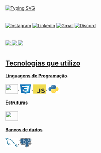 <!-- Saudação -->

<div>
    <a href="https://git.io/typing-svg"><img src="https://readme-typing-svg.herokuapp.com?font=Fira+Code&pause=1000&color=39FF14&center=falso&vCenter=falso&repeat=verdadeiro&width=435&lines=Ol%C3%A1!+eu+sou+o+Arthur+Augustinho." alt="Typing SVG" /></a>
</div>

#
<!-- Redes Sociais -->

[![Instagram](https://img.shields.io/badge/Instagram-E4405F?style=for-the-badge&logo=instagram&logoColor=white)](https://www.instagram.com/invites/contact/?i=1w5tbi5x9ej4s&utm_content=2wtxfzl )
[![Linkedin](https://img.shields.io/badge/LinkedIn-0077B5?style=for-the-badge&logo=linkedin&logoColor=white)](https://www.linkedin.com/in/arthur-augustinho-46076522b)
[![Gmail](https://img.shields.io/badge/Gmail-D14836?style=for-the-badge&logo=gmail&logoColor=white)](mailto:arthuraugustinho35@gmail.com)
[![Discord](https://img.shields.io/badge/Discord-7289DA?style=for-the-badge&logo=discord&logoColor=white)](https://discord.com/users/#4533)

#
<!-- Status da conta Arthur Augustinho -->

<div>
  <a href="https://github.com/ArthurAugustinho">
  <img height="160em" src="https://github-readme-stats.vercel.app/api?username=ArthurAugustinho&hide=contribs,prs&theme=chartreuse-dark"/>
  <img height="160em" src="https://github-readme-stats.vercel.app/api/top-langs/?username=ArthurAugustinho&layout=compact&theme=chartreuse-dark"/>
  <img width=850  src=https://github.com/ArthurAugustinho/ArthurAugustinho/blob/output/github-contribution-grid-snake.svg/>
</div>

#

## Tecnologias que utilizo

<div>

  #### Linguagens de Programação
  <img align="center" height="30" width="40" src="https://user-images.githubusercontent.com/84246094/134066180-d11880e0-f92f-47da-9f70-1b5d7c39934b.png">
  <img align="center" height="30" width="40" src="https://raw.githubusercontent.com/devicons/devicon/master/icons/css3/css3-original.svg" alt ="CSS3">
  <img align="center" height="30" width="40" src="https://raw.githubusercontent.com/devicons/devicon/master/icons/javascript/javascript-original.svg">
  <img align="center" height="30" width="40" src="https://raw.githubusercontent.com/devicons/devicon/master/icons/python/python-original.svg">
  
  #### Estruturas
  <img align="center" height="30" width="40" src="https://user-images.githubusercontent.com/84246094/180622105-6de2c096-27b5-4469-8189-7a0175a0a903.png">

  #### Bancos de dados
  <img align="center" height="30" width="40" src="https://raw.githubusercontent.com/devicons/devicon/master/icons/mysql/mysql-original.svg">
  <img align="center" height="30" width="40" src="https://raw.githubusercontent.com/devicons/devicon/master/icons/postgresql/postgresql-original.svg">
</div>

#
    
<!--[snake gif](https://github.com/ArthurAugustinho/ArthurAugustinho/blob/output/github-contribution-grid-snake.svg)
    
<!-- 2CCA-000451-5766EBC3 -->
<!-- O MVP (Minimum Viable Product) ou Produto Mínimo Viável é um conceito utilizado no desenvolvimento de produtos e serviços, especialmente no contexto das startups. Ele se refere à versão simplificada de um produto ou serviço que contém apenas as funcionalidades básicas necessárias para atender às necessidades dos primeiros usuários ou clientes. O objetivo principal de um MVP é validar rapidamente uma ideia de negócio, testar hipóteses e aprender com o feedback dos usuários, antes de investir recursos significativos no desenvolvimento completo do produto.

Um plano de negócios, por sua vez, é um documento que descreve a visão, objetivos, estratégias, análise de mercado, modelo de negócios e outras informações relevantes sobre uma startup. Ele serve como um guia para orientar as ações e decisões da empresa, oferecendo uma visão geral do empreendimento e sua viabilidade.

A relação entre plano de negócios e prototipação está diretamente ligada ao conceito de MVP. A prototipação é a criação de protótipos ou modelos iniciais do produto ou serviço, que podem ser utilizados para validar ideias, testar funcionalidades e coletar feedback dos usuários. Nesse contexto, a prototipação é uma etapa fundamental na construção do MVP, pois permite criar uma versão tangível do produto ou serviço de forma rápida e iterativa.

Ao combinar o plano de negócios com a prototipação, as startups podem obter os seguintes benefícios:

1. Validação de ideias: Através da prototipação e do MVP, é possível validar se a ideia de negócio tem potencial no mercado e se atende às necessidades dos usuários. Isso ajuda a reduzir o risco de investir tempo e recursos em uma ideia que pode não ser viável.

2. Aprendizado rápido: O uso de protótipos e MVPs permite às startups aprenderem rapidamente com o feedback dos usuários. Isso possibilita ajustes e melhorias constantes no produto ou serviço, com base nas preferências e necessidades reais dos clientes.

3. Economia de recursos: Ao construir um MVP, as startups podem economizar recursos, evitando investimentos excessivos no desenvolvimento completo do produto antes de testar sua aceitação no mercado. A prototipação permite identificar e corrigir problemas com menor custo e rapidez.

4. Atração de investidores: Um MVP bem-sucedido, validado e comprovado por feedback positivo dos usuários, pode aumentar as chances de atrair investidores. Os investidores se sentem mais confiantes em apoiar startups que demonstram ter um produto viável e um modelo de negócios sólido.

Em resumo, a utilização das estratégias de plano de negócios e prototipação em conjunto favorece o desenvolvimento e o sucesso de startups, pois permite a validação rápida de ideias, a aprendizagem com feedback dos usuários, a economia de recursos e a atração de investidores. Essas práticas ajudam as startups a iterarem, ajustarem e evoluírem seus produtos ou serviços de forma ágil, com base em dados reais e nas necessidades do mercado. -->
